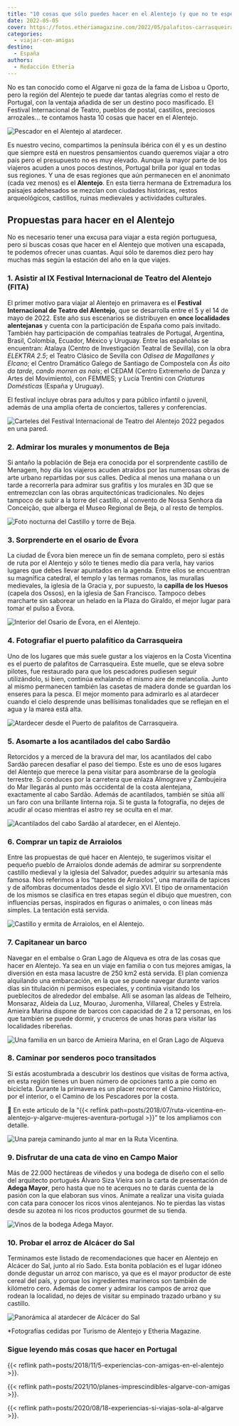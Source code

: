 ```yaml
---
title: "10 cosas que sólo puedes hacer en el Alentejo (y que no te esperas)"
date: 2022-05-05
cover: https://fotos.etheriamagazine.com/2022/05/palafitos-carrasqueira.jpg
categories: 
  - viajar-con-amigas
destino: 
  - España
authors: 
  - Redacción Etheria
---
```


No es tan conocido como el Algarve ni goza de la fama de Lisboa u Oporto, pero la región del Alentejo te puede dar tantas alegrías como el resto de Portugal, con la ventaja añadida de ser un destino poco masificado. El Festival Internacional de Teatro, pueblos de postal, castillos, preciosos arrozales... te contamos hasta 10 cosas que hacer en el Alentejo.

![Pescador en el Alentejo al atardecer.](https://fotos.etheriamagazine.com/2022/05/palafitos-carrasqueira.jpg "Pescador en el Alentejo. © Eduardo Goody")

Es nuestro vecino, compartimos la península ibérica con él y es un destino que siempre 
está en nuestros pensamientos cuando queremos viajar a otro país pero el presupuesto no 
es muy elevado. Aunque la mayor parte de los viajeros acuden a unos pocos destinos, 
Portugal brilla por igual en todas sus regiones. Y una de esas regiones que aún 
permanecen en el anonimato (cada vez menos) es el **Alentejo**. En esta tierra hermana 
de Extremadura los paisajes adehesados se mezclan con ciudades históricas, restos 
arqueológicos, castillos, ruinas medievales y actividades culturales. 

## Propuestas para hacer en el Alentejo

No es necesario tener una excusa para viajar a esta región portuguesa, pero si buscas 
cosas que hacer en el Alentejo que motiven una escapada, te podemos ofrecer unas 
cuantas. Aquí sólo te daremos diez pero hay muchas más según la estación del año en la 
que viajes. 

### 1\. Asistir al IX Festival Internacional de Teatro del Alentejo (FITA)

El primer motivo para viajar al Alentejo en primavera es el **Festival Internacional de 
Teatro del Alentejo**, que se desarrolla entre el 5 y el 14 de mayo de 2022. Este año 
sus escenarios se distribuyen en **once localidades alentejanas** y cuenta con la 
participación de España como país invitado. También hay participación de compañías 
teatrales de Portugal, Argentina, Brasil, Colombia, Ecuador, México y Uruguay. Entre las 
españolas se encuentran: Atalaya (Centro de Investigación Teatral de Sevilla), con la 
obra _ELEKTRA 2.5_; el Teatro Clásico de Sevilla con _Odisea de Magallanes y Elcano_; el 
Centro Dramático Galego de Santiago de Compostela con _Ás oito da tarde, cando morren as 
nais_; el CEDAM (Centro Extremeño de Danza y Artes del Movimiento), con FEMMES; y Lucía 
Trentini con _Criaturas Domésticas_ (España y Uruguay). 

El festival incluye obras para adultos y para público infantil o juvenil, además de una 
amplia oferta de conciertos, talleres y conferencias. 

![Carteles del Festival Internacional de Teatro del Alentejo 2022 pegados en una pared.](https://fotos.etheriamagazine.com/2022/05/Cartel-FITA-2022.jpg "Carteles del Festival Internacional de Teatro del Alentejo.")

### 2\. Admirar los murales y monumentos de Beja

Si antaño la población de Beja era conocida por el sorprendente castillo de Menagem, hoy 
día los viajeros acuden atraídos por las numerosas obras de arte urbano repartidas por 
sus calles. Dedica al menos una mañana o un tarde a recorrerla para admirar sus grafitis 
y los murales en 3D que se entremezclan con las obras arquitectónicas tradicionales. No 
dejes tampoco de subir a la torre del castillo, al convento de Nossa Senhora da 
Conceição, que alberga el Museo Regional de Beja, o al resto de templos. 

![Foto nocturna del Castillo y torre de Beja.](https://fotos.etheriamagazine.com/2022/05/torre-Beja.jpg "Castillo y torre de Beja.")

### 3\. Sorprenderte en el osario de Évora

La ciudad de Évora bien merece un fin de semana completo, pero si estás de ruta por el 
Alentejo y sólo te tienes medio día para verla, hay varios lugares que debes llevar 
apuntados en la agenda. Entre ellos se encuentran su magnífica catedral, el templo y las 
termas romanos, las murallas medievales, la iglesia de la Gracia y, por supuesto, la 
**capilla de los Huesos** (capela dos Ossos), en la iglesia de San Francisco. Tampoco 
debes marcharte sin saborear un helado en la Plaza do Giraldo, el mejor lugar para tomar 
el pulso a Évora. 

![Interior del Osario de Évora, en el Alentejo.](https://fotos.etheriamagazine.com/2022/05/osario-Evora.jpg "Osario de Évora.")

### 4. Fotografiar el puerto palafítico da Carrasqueira

Uno de los lugares que más suele gustar a los viajeros en la Costa Vicentina es el 
puerto de palafitos de Carrasqueira. Este muelle, que se eleva sobre pilotes, fue 
restaurado para que los pescadores pudiesen seguir utilizándolo, si bien, continúa 
exhalando el mismo aire de melancolía. Junto al mismo permanecen también las casetas de 
madera donde se guardan los enseres para la pesca. El mejor momento para admirarlo es al 
atardecer cuando el cielo desprende unas bellísimas tonalidades que se reflejan en el 
agua y la marea está alta. 

![Atardecer desde el Puerto de palafitos de Carrasqueira.](https://fotos.etheriamagazine.com/2022/05/muelle-palafitos-Carrasqueira.jpg "Puerto de palafitos de Carrasqueira.")

### 5\. Asomarte a los acantilados del cabo Sardão

Retorcidos y a merced de la bravura del mar, los acantilados del cabo Sardão parecen 
desafiar el paso del tiempo. Este es uno de esos lugares del Alentejo que merece la pena 
visitar para asombrarse de la geología terrestre. Si conduces por la carretera que 
enlaza Almograve y Zambujeira do Mar llegarás al punto más occidental de la costa 
alentejana, exactamente al cabo Sardão. Además de acantilados, también se sitúa allí un 
faro con una brillante linterna roja. Si te gusta la fotografía, no dejes de acudir al 
ocaso mientras el astro rey se oculta en el mar. 

![Acantilados del cabo Sardão al atardecer, en el Alentejo.](https://fotos.etheriamagazine.com/2022/05/que-ver-alentejo-Cabo-Sardao.jpg "Acantilados del cabo Sardão.")

### 6\. Comprar un tapiz de Arraiolos

Entre las propuestas de qué hacer en Alentejo, te sugerimos visitar el pequeño pueblo de 
Arraiolos donde además de admirar su sorprendente castillo medieval y la iglesia del 
Salvador, puedes adquirir su artesanía más famosa. Nos referimos a los “tapetes de 
Arraiolos”, una maravilla de tapices y de alfombras documentados desde el siglo XVI. El 
tipo de ornamentación de los mismos se clasifica en tres etapas según el dibujo que 
muestren, con influencias persas, inspirados en figuras o animales, o con líneas más 
simples. La tentación está servida. 

![Castillo y ermita de Arraiolos, en el Alentejo.](https://fotos.etheriamagazine.com/2022/05/alentejo-Arraiolos.jpg "Pueblo de Arraiolos, en el Alentejo.")

### 7\. Capitanear un barco

Navegar en el embalse o Gran Lago de Alqueva es otra de las cosas que hacer en Alentejo. 
Ya sea en un viaje en familia o con tus mejores amigas, la diversión en esta masa 
lacustre de 250 km2 está servida. El plan comienza alquilando una embarcación, en la que 
se puede navegar durante varios días sin titulación ni permisos especiales, y continúa 
visitando los pueblecitos de alrededor del embalse. Allí se asoman las aldeas de 
Telheiro, Monsaraz, Aldeia da Luz, Mourao, Juromenha, Villareal, Cheles y Estrela. 
Amieira Marina dispone de barcos con capacidad de 2 a 12 personas, en los que también se 
puede dormir, y cruceros de unas horas para visitar las localidades ribereñas. 

![Una familia en un barco de Amieira Marina, en el Gran Lago de Alqueva](https://fotos.etheriamagazine.com/2022/05/alentejo-Amieira-Marina.jpg "© Barco de Amieira Marina, en el Gran Lago de Alqueva.")

### 8\. Caminar por senderos poco transitados

Si estás acostumbrada a descubrir los destinos que visitas de forma activa, en esta 
región tienes un buen número de opciones tanto a pie como en bicicleta. Durante la 
primavera es un placer recorrer el Camino Histórico, por el interior, o el Camino de los 
Pescadores por la costa. 

📌 En este artículo de la “{{< reflink 
path=posts/2018/07/ruta-vicentina-en-alentejo-y-algarve-mujeres-aventura-portugal >}}” 
te los ampliamos con detalle. 

![Una pareja caminando junto al mar en la Ruta Vicentina.](https://fotos.etheriamagazine.com/2022/05/Alentejo-Ruta-Vicentina.jpg "Ruta Vicentina, en el Alentejo.")

### 9\. Disfrutar de una cata de vino en Campo Maior

Más de 22.000 hectáreas de viñedos y una bodega de diseño con el sello del arquitecto 
portugués Álvaro Siza Vieira son la carta de presentación de **Adega Mayor**, pero hasta 
que no te acerques no te darás cuenta de la pasión con la que elaboran sus vinos. 
Anímate a realizar una visita guiada con cata para conocer los ricos vinos alentejanos. 
No te pierdas las vistas desde su azotea ni los ricos productos gourmet de su tienda. 

![Vinos de la bodega Adega Mayor.](https://fotos.etheriamagazine.com/2018/11/adega-mayor-bodega-alentejo.jpg "Vinos de la bodega Adega Mayor. © Etheria Magazine")

### 10\. Probar el arroz de Alcácer do Sal

Terminamos este listado de recomendaciones que hacer en Alentejo en Alcácer do Sal, 
junto al río Sado. Esta bonita población es el lugar idóneo donde degustar un arroz con 
marisco, ya que es el mayor productor de este cereal del país, y porque los ingredientes 
marineros son también de kilómetro cero. Además de comer y admirar los campos de arroz 
que rodean la localidad, no dejes de visitar su empinado trazado urbano y su castillo. 

![Panorámica al atardecer de Alcácer do Sal](https://fotos.etheriamagazine.com/2022/05/alentejo-Alcacer-Do-Sal.jpg "Alcácer do Sal al atardecer.")

\*Fotografías cedidas por Turismo de Alentejo y Etheria Magazine. 

### Sigue leyendo más cosas que hacer en Portugal

{{< reflink path=posts/2018/11/5-experiencias-con-amigas-en-el-alentejo >}}. 

{{< reflink path=posts/2021/10/planes-imprescindibles-algarve-con-amigas >}}. 

{{< reflink path=posts/2020/08/18-experiencias-si-viajas-sola-al-algarve >}}.
